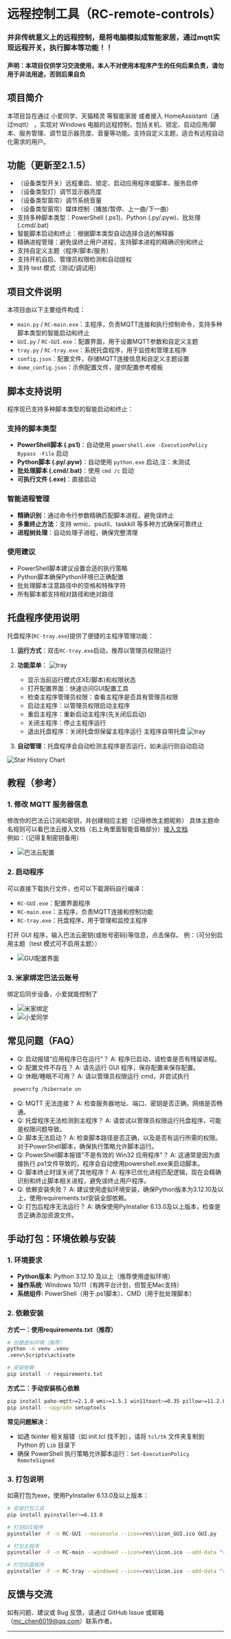 # 远程控制工具（RC-remote-controls）
### 并非传统意义上的远程控制，是将电脑模拟成智能家居，通过mqtt实现远程开关，执行脚本等功能！！
#### 声明：本项目仅供学习交流使用，本人不对使用本程序产生的任何后果负责，请勿用于非法用途，否则后果自负

## 项目简介

本项目旨在通过 小爱同学、天猫精灵 等智能家居 或者接入 HomeAssistant（通过mqtt） ，实现对 Windows 电脑的远程控制，包括关机、锁定、启动应用/脚本、服务管理、调节显示器亮度、音量等功能。支持自定义主题，适合有远程自动化需求的用户。

## 功能（更新至2.1.5）

- （设备类型开关）远程重启、锁定、启动应用程序或脚本、服务启停
- （设备类型灯）调节显示器亮度
- （设备类型窗帘）调节系统音量
- （设备类型窗帘）媒体控制（播放/暂停、上一曲/下一曲）
- 支持多种脚本类型：PowerShell (.ps1)、Python (.py/.pyw)、批处理 (.cmd/.bat)
- 智能脚本启动和终止：根据脚本类型自动选择合适的解释器
- 精确进程管理：避免误终止用户进程，支持脚本进程的精确识别和终止
- 支持自定义主题（程序/脚本/服务）
- 支持开机自启、管理员权限检测和自动提权
- 支持 test 模式（测试/调试用）


## 项目文件说明

本项目由以下主要组件构成：

- `main.py` / `RC-main.exe`：主程序，负责MQTT连接和执行控制命令，支持多种脚本类型的智能启动和终止
- `GUI.py` / `RC-GUI.exe`：配置界面，用于设置MQTT参数和自定义主题
- `tray.py` / `RC-tray.exe`：系统托盘程序，用于监控和管理主程序
- `config.json`：配置文件，存储MQTT连接信息和自定义主题设置
- `dome_config.json`：示例配置文件，提供配置参考模板

## 脚本支持说明

程序现已支持多种脚本类型的智能启动和终止：

### 支持的脚本类型
- **PowerShell脚本 (.ps1)**：自动使用 `powershell.exe -ExecutionPolicy Bypass -File` 启动
- **Python脚本 (.py/.pyw)**：自动使用 `python.exe` 启动,注：未测试
- **批处理脚本 (.cmd/.bat)**：使用 `cmd /c` 启动
- **可执行文件 (.exe)**：直接启动

### 智能进程管理
- **精确识别**：通过命令行参数精确匹配脚本进程，避免误终止
- **多重终止方法**：支持 wmic、psutil、taskkill 等多种方式确保可靠终止
- **进程树处理**：自动处理子进程，确保完整清理

### 使用建议
- PowerShell脚本建议设置合适的执行策略
- Python脚本确保Python环境已正确配置
- 批处理脚本注意路径中的空格和特殊字符
- 所有脚本都支持相对路径和绝对路径

## 托盘程序使用说明

托盘程序(`RC-tray.exe`)提供了便捷的主程序管理功能：

1. **运行方式**：双击`RC-tray.exe`启动，推荐以管理员权限运行
2. **功能菜单**： 
   ![tray](res/tray.png)
   - 显示当前运行模式(EXE/脚本)和权限状态
   - 打开配置界面：快速访问GUI配置工具
   - 检查主程序管理员权限：查看主程序是否具有管理员权限
   - 启动主程序：以管理员权限启动主程序
   - 重启主程序：重新启动主程序(先关闭后启动)
   - 关闭主程序：停止主程序运行
   - 退出托盘程序：关闭托盘但保留主程序运行
  主程序自带托盘
   ![tray](res/main_tray.png)


1. **自动管理**：托盘程序会自动检测主程序是否运行，如未运行则自动启动

![Star History Chart](https://api.star-history.com/svg?repos=chen6019/Remote-Controls&type=Date)

## 教程（参考）

### 1. 修改 MQTT 服务器信息

修改你的巴法云订阅和密钥，并创建相应主题（记得修改主题昵称） 具体主题命名规则可以看巴法云接入文档（右上角里面智能音箱部分）[接入文档](https://cloud.bemfa.com/docs/src/speaker_mi.html)  
例如：（记得复制密钥备用）

- ![巴法云配置](res/巴法云.png)

### 2. 启动程序

可以直接下载执行文件，也可以下载源码自行编译：  
- `RC-GUI.exe`：配置界面程序
- `RC-main.exe`：主程序，负责MQTT连接和控制功能
- `RC-tray.exe`：托盘程序，用于管理和监控主程序

打开 GUI 程序，输入巴法云密钥(或账号密码)等信息，点击保存。
例：（可分别启用主题（test 模式可不启用主题））

- ![GUI配置界面](res/GUI.png)

### 3. 米家绑定巴法云账号

绑定后同步设备，小爱就能控制了

- ![米家绑定](res/米家.jpg)
- ![小爱同学](res/小爱同学.jpg)

## 常见问题（FAQ）

- Q: 启动报错“应用程序已在运行”？
  A: 程序已启动，请检查是否有残留进程。
- Q: 配置文件不存在？
  A: 请先运行 GUI 程序，保存配置来保存配置。
- Q: 休眠/睡眠不可用？
  A: 请以管理员权限运行 cmd，并尝试执行
```bash
  powercfg /hibernate on
```
- Q: MQTT 无法连接？
  A: 检查服务器地址、端口、密钥是否正确，网络是否畅通。
- Q: 托盘程序无法检测到主程序？
  A: 请尝试以管理员权限运行托盘程序，可能是权限问题导致。
- Q: 脚本无法启动？
  A: 检查脚本路径是否正确，以及是否有运行所需的权限。对于PowerShell脚本，确保执行策略允许脚本运行。
- Q: PowerShell脚本报错"不是有效的 Win32 应用程序"？
  A: 这通常是因为直接执行.ps1文件导致的，程序会自动使用powershell.exe来启动脚本。
- Q: 脚本终止时误关闭了其他程序？
  A: 程序已优化进程匹配逻辑，现在会精确识别和终止脚本相关进程，避免误终止用户程序。
- Q: 依赖安装失败？
  A: 建议使用虚拟环境安装，确保Python版本为3.12.10及以上，使用requirements.txt安装全部依赖。
- Q: 打包后程序无法运行？
  A: 确保使用PyInstaller 6.13.0及以上版本，检查是否正确添加资源文件。

## 手动打包：环境依赖与安装

### 1. 环境要求

- **Python版本**: Python 3.12.10 及以上（推荐使用虚拟环境）
- **操作系统**: Windows 10/11（有跨平台计划，但暂无Mac支持）
- **系统组件**: PowerShell（用于.ps1脚本）、CMD（用于批处理脚本）

### 2. 依赖安装

**方式一：使用requirements.txt（推荐）**
```bash
# 创建虚拟环境（推荐）
python -m venv .venv
.venv\Scripts\activate

# 安装依赖
pip install -r requirements.txt
```

**方式二：手动安装核心依赖**
```bash
pip install paho-mqtt>=2.1.0 wmi>=1.5.1 win11toast>=0.35 pillow>=11.2.0 pystray>=0.19.5 comtypes>=1.4.10 pycaw>=20240210 psutil>=7.0.0 pywin32>=310 pyautogui>=0.9.54
pip install --upgrade setuptools
```

**常见问题解决：**
- 如遇 tkinter 相关报错（如 init.tcl 找不到），请将 `tcl/tk` 文件夹复制到 Python 的 `Lib` 目录下
- 确保 PowerShell 执行策略允许脚本运行：`Set-ExecutionPolicy RemoteSigned`

### 3. 打包说明

如需打包为exe，使用PyInstaller 6.13.0及以上版本：

```bash
# 安装打包工具
pip install pyinstaller>=6.13.0

# 打包GUI程序
pyinstaller -F -n RC-GUI --noconsole --icon=res\\icon_GUI.ico GUI.py

# 打包主程序
pyinstaller -F -n RC-main --windowed --icon=res\\icon.ico --add-data "res\\icon.ico;." main.py

# 打包托盘程序
pyinstaller -F -n RC-tray --windowed --icon=res\\icon.ico --add-data "res\\icon.ico;." tray.py
```

## 反馈与交流

如有问题、建议或 Bug 反馈，请通过 GitHub Issue 或邮箱（mc_chen6019@qq.com）联系作者。

---
